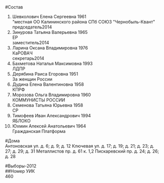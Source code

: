 #Состав  
1. Шевколович Елена Сергеевна 1961  
    "местная ОО Калининского района СПб СОЮЗ "Чернобыль-Квант"  
    председатель2014  
2. Зинурова Татьяна Валерьевна 1965  
    ЕР  
    заместитель2014  
3. Ларина Оксана Владимировна 1976  
    КаРОВАЧ  
    секретарь2014  
4. Бахметова Наталья Максимовна 1993  
    ЛДПР  
5. Дерябина Раиса Егоровна 1951  
    За женщин России  
6. Дудина Елена Валентиновна 1958  
    КПРФ  
7. Морозова Ольга Владимировна 1960  
    КОММУНИСТЫ РОССИИ  
8. Семенова Татьяна Юрьевна 1958  
    СР  
9. Тимофеев Иван Александрович 1994  
    ЯБЛОКО  
10. Юхмин Алексей Анатольевич 1964  
    Гражданская Платформа  

#Дома  
Антоновская ул. д. 6; д. 9; д. 12 Ключевая ул. д. 17; д. 19; д. 21; д. 23; д. 27; д. 29; д. 31 Металлистов пр. д. 61 к. 1,2 Пискаревский пр. д. 24; д. 26; д. 28  
  
#Выборы-2012  
##Номер УИК  
460  
